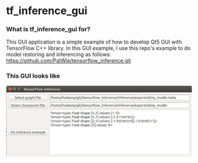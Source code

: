 # tf_inference_gui

### What is tf_inference_gui for?

This GUI application is a simple example of how to develop Qt5 GUI with TensorFlow C++ library. In this GUI example, I use this repo's example to do model restoring and inferencing as follows:
https://github.com/PatWie/tensorflow_inference.git

### This GUI looks like 
<img src="tf_inference_gui.JPG" alt="Perf Result" width="650"/>
